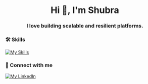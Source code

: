 <h1 align="center">Hi 👋, I'm Shubra</h1>
<h3 align="center">I love building scalable and resilient platforms.</h3>


### 🛠️ Skills

[![My Skills](https://skillicons.dev/icons?i=ts,py,cpp,cloudflare,aws,dynamodb,mongodb,postgres,redis,docker,nodejs,flask,react)](https://skillicons.dev)


<!-- - **Language**: Typescript (Node.js), Python, C, C++.
- **Database**: DynamoDB, PostgreSQL, Redis.
- **Cloud Provider & Infra**: AWS, Docker, Terraform. 
- **Framework**: React.js, Express.js, Flask, Jest, PyTest, Grafana K6 (Load Test). -->


### 🔗 Connect with me

[![My LinkedIn](https://skillicons.dev/icons?i=linkedin)](https://linkedin.com/in/shubra-das)


<!--
**shubra-deb/shubra-deb** is a ✨ _special_ ✨ repository because its `README.md` (this file) appears on your GitHub profile.

Here are some ideas to get you started:

- 🔭 I’m currently working on ...
- 🌱 I’m currently learning ...
- 👯 I’m looking to collaborate on ...
- 🤔 I’m looking for help with ...
- 💬 Ask me about ...
- 📫 How to reach me: ...
- 😄 Pronouns: ...
- ⚡ Fun fact: ...
-->
